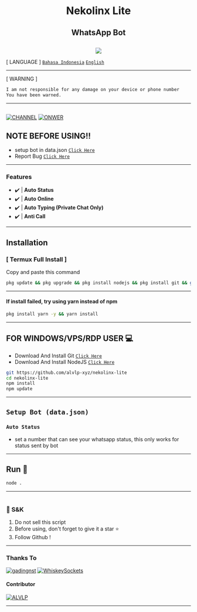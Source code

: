 <p align="center">
</p>
<h1 align="center">Nekolinx Lite</h1>
<h2 align="center">WhatsApp Bot</h2>
</p>

##
<p align="center">
<a><img src="https://img.shields.io/badge/Maintaned%3F-Actively%20Developed-blue?style=flat-square"></a>

[ LANGUAGE ]
[`Bahasa Indonesia`](https://github.com/alvlp-xyz/nekolinx-lite/blob/main/id.md)
[`English`](https://github.com/alvlp-xyz/nekolinx-lite/blob/main/README.md)

---------

[ WARNING ]
```bash
I am not responsible for any damage on your device or phone number
You have been warned. 
```

---------

##
[![CHANNEL](https://img.shields.io/badge/Channel-25D366?style=for-the-badge&logo=whatsapp&logoColor=white)](https://whatsapp.com/channel/0029VaAkV1VF1YlYSRXSge3t)
[![ONWER](https://img.shields.io/badge/Owner%20BOT-25D366?style=for-the-badge&logo=whatsapp&logoColor=white)](https://wa.me/6285161710084)
 



## NOTE BEFORE USING!!
- setup bot in data.json [`Click Here`](https://github.com/alvlp-xyz/nekolinx-lite/blob/main/data.json)
- Report Bug [`Click Here`](https://wa.me/6285161710084?text=Bug%20(Nekolinx-Lite):%20)

---------

### Features
- ✔️ | **Auto Status** 
- ✔️ | **Auto Online** 
- ✔️ | **Auto Typing (Private Chat Only)** 
- ✔️ | **Anti Call** 
---------

## Installation

### [ Termux Full Install ]
Copy and paste this command

```bash
pkg update && pkg upgrade && pkg install nodejs && pkg install git && git clone https://github.com/alvlp-xyz/nekolinx-lite && cd nekolinx-lite && npm i
```

---------

#### If install failed, try using yarn instead of npm
```bash
pkg install yarn -y && yarn install
```
---------

## FOR WINDOWS/VPS/RDP USER 💻

* Download And Install Git [`Click Here`](https://git-scm.com/downloads)
* Download And Install NodeJS [`Click Here`](https://nodejs.org/en/download)

```bash
git https://github.com/alvlp-xyz/nekolinx-lite
cd nekolinx-lite
npm install
npm update
```

---------

## ```Setup Bot (data.json)```

### `Auto Status`
* set a number that can see your whatsapp status, this only works for status sent by bot

---------

## Run 🏃

```bash
node .
```

---------

#
### 📮 S&K
1. Do not sell this script
2. Before using, don't forget to give it a star ⭐
3. Follow Github !

---------

### Thanks To
[![gadingnst](https://github.com/gadingnst.png?size=100)](https://github.com/gadingnst)
[![WhiskeySockets](https://github.com/WhiskeySockets.png?size=100)](https://github.com/WhiskeySockets/Baileys)
#### Contributor
[![ALVLP](https://github.com/alvlp-xyz.png?size=100)](https://github.com/alvlp-xyz)

---------